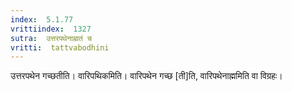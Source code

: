 ```yaml
---
index:  5.1.77
vrittiindex:  1327
sutra:  उत्तरपथेनाह्मतं च
vritti:  tattvabodhini 
---
```


उत्तरपथेन गच्छतीति। वारिपथिकमिति। वारिपथेन गच्छ [ती]ति, वारिपथेनाह्ममिति वा विग्रहः।

